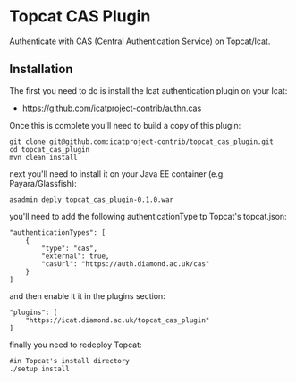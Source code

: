 
# Topcat CAS Plugin

Authenticate with CAS (Central Authentication Service) on Topcat/Icat.

## Installation

The first you need to do is install the Icat authentication plugin on your Icat:

* https://github.com/icatproject-contrib/authn.cas

Once this is complete you'll need to build a copy of this plugin:

	git clone git@github.com:icatproject-contrib/topcat_cas_plugin.git
	cd topcat_cas_plugin
	mvn clean install

next you'll need to install it on your Java EE container (e.g. Payara/Glassfish):

	asadmin deply topcat_cas_plugin-0.1.0.war

you'll need to add the following authenticationType tp Topcat's topcat.json:

	"authenticationTypes": [
		{
			"type": "cas",
			"external": true,
			"casUrl": "https://auth.diamond.ac.uk/cas"
		}
	]

and then enable it it in the plugins section:

	"plugins": [
		"https://icat.diamond.ac.uk/topcat_cas_plugin"
	]

finally you need to redeploy Topcat:

	#in Topcat's install directory
	./setup install


